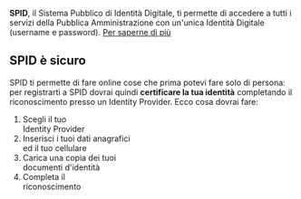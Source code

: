 **SPID**, il Sistema Pubblico di Identità Digitale, ti permette di accedere a tutti i servizi della Pubblica Amministrazione con un'unica Identità Digitale (username e password). [Per saperne di più](https://www.spid.gov.it/)

## SPID è sicuro

SPID ti permette di fare online cose che prima potevi fare solo di persona: per registrarti a SPID dovrai quindi **certificare la tua identità** completando il riconoscimento presso un Identity Provider. Ecco cosa dovrai fare:

1. Scegli il tuo  
Identity Provider
2. Inserisci i tuoi dati anagrafici  
ed il tuo cellulare
3. Carica una copia dei tuoi  
documenti d'identità
4. Completa il  
riconoscimento

